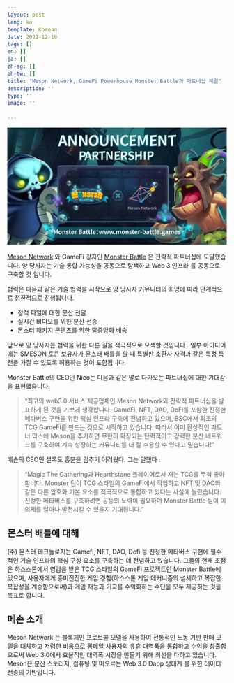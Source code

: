 ```yaml
---
layout: post
lang: ko
template: Korean
date: 2021-12-10
tags: []
en: []
ja: []
zh-sg: []
zh-tw: []
title: "Meson Network, GameFi Powerhouse Monster Battle과 파트너십 체결"
description: ''
type: ''
image: ''

---
```


![](https://raw.githubusercontent.com/bitruss/img/main/2021/202205271304312.jpeg)

[Meson Network](https://meson.network/) 와 GameFi 강자인 [Monster Battle](https://www.monster-battle.games/) 은 전략적 파트너십에 도달했습니다. 양 당사자는 기술 통합 가능성을 공동으로 탐색하고 Web 3 인프라 를 공동으로 구축할 것 입니다.

협력은 다음과 같은 기술 협력을 시작으로 양 당사자 커뮤니티의 희망에 따라 단계적으로 점진적으로 진행됩니다.

- 정적 파일에 대한 분산 전달
- 실시간 비디오를 위한 분산 전송
- 몬스터 패키지 콘텐츠를 위한 탈중앙화 배송

앞으로 양 당사자는 협력을 위한 다른 길을 적극적으로 모색할 것입니다 . 일부 아이디어에는 $MESON 토큰 보유자가 몬스터 배틀을 할 때 특별판 소환사 자격과 같은 특정 특전을 가질 수 있도록 허용하는 것이 포함됩니다.

Monster Battle의 CEO인 Nico는 다음과 같은 말로 다가오는 파트너십에 대한 기대감을 표현했습니다.

>“최고의 web3.0 서비스 제공업체인 Meson Network와 전략적 파트너십을 발표하게 된 것을 기쁘게 생각합니다. GameFi, NFT, DAO, DeFi를 포함한 진정한 메타버스 구현을 위한 핵심 인프라 구축에 전념하고 있으며, BSC에서 최초의 TCG GameFi를 만드는 것으로 시작하고 있습니다. 따라서 이미 환상적인 파트너 믹스에 Meson을 추가하면 무한히 확장되는 탄력적이고 강력한 분산 네트워크를 구축하여 계속 성장하는 커뮤니티를 더 잘 수용할 수 있다고 믿습니다!”

메슨의 CEO인 셜록도 흥분을 감추기 어려웠다. 그는 말했다 :

>“Magic The Gathering과 Hearthstone 플레이어로서 저는 TCG를 무척 좋아합니다. Monster 팀이 TCG 스타일의 GameFi에서 작업하고 NFT 및 DAO와 같은 다른 암호화 기본 요소를 적극적으로 통합하고 있다는 사실에 놀랐습니다. 진정한 메타버스를 구축하려면 공동의 노력이 필요하며 Monster Battle 팀이 이 의제를 얼마나 발전시킬 수 있을지 기대됩니다.”

## 몬스터 배틀에 대해

(주) 몬스터 테크놀로지는 Gamefi, NFT, DAO, Defi 등 진정한 메타버스 구현에 필수적인 기술 인프라의 핵심 구성 요소를 구축하는 데 전념하고 있습니다. 그들의 현재 초점은 하스스톤에서 영감을 받은 TCG 스타일의 GameFi 프로젝트인 Monster Battle에 있으며, 사용자에게 흥미진진한 게임 경험(하스스톤 게임 메커니즘의 섬세하고 복잡한 복잡성을 계승함으로써)과 게임 재능과 기교를 수익화하는 수단을 모두 제공하는 것을 목표로 합니다.

## 메손 소개
Meson Network 는 블록체인 프로토콜 모델을 사용하여 전통적인 노동 기반 판매 모델을 대체하고 저렴한 비용으로 롱테일 사용자의 유휴 대역폭을 통합하고 수익을 창출함으로써 Web 3.0에서 효율적인 대역폭 시장을 만들기 위해 최선을 다하고 있습니다. Meson은 분산 스토리지, 컴퓨팅 및 떠오르는 Web 3.0 Dapp 생태계 를 위한 데이터 전송의 기반입니다.